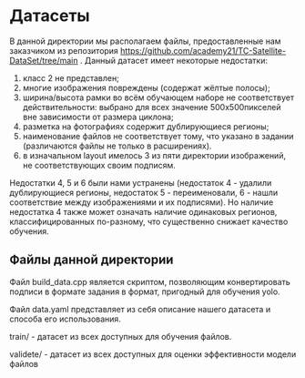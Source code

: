 # Датасеты
В данной директории мы располагаем файлы, предоставленные нам заказчиком из репозитория https://github.com/academy21/TC-Satellite-DataSet/tree/main .
Данный датасет имеет некоторые недостатки:
1. класс 2 не представлен;
2. многие изображения повреждены (содержат жёлтые полосы);
3. ширина/высота рамки во всём обучающем наборе не соответствует действительности: выбрано для всех значение 500х500пикселей вне зависимости от размера циклона;
4. разметка на фотографиях содержит дублирующиеся регионы;
5. наименование файлов не соответствует тому, что указано в задании (различаются файлы не только в расширениях).
6. в изначальном layout имелось 3 из пяти директории изображений, не соответствующих своим подписям.

Недостатки 4, 5 и 6 были нами устранены (недостаток 4 - удалили дублирующиеся регионы, недостаток 5 - переименовали, 6 - нашли соответствие между изображениями и их подписями). Но наличие недостатка 4 также может означать наличие одинаковых регионов, классифицированных по-разному, что существенно снижает качество обучения.

## Файлы данной директории
Файл build_data.cpp является скриптом, позволяющим конвертировать подписи в формате задания в формат, пригодный для обучения yolo.

Файл data.yaml представляет из себя описание нашего датасета и способа его использования.

train/ - датасет из всех доступных для обучения файлов.

validete/ - датасет из всех доступных для оценки эффективности модели файлов
